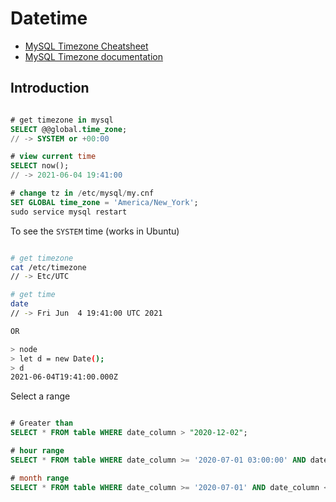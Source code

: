 
# Datetime

- [MySQL Timezone Cheatsheet](https://gist.github.com/suvozit/bf0200bf7b5029ebe5f4)
- [MySQL Timezone documentation](https://dev.mysql.com/doc/refman/8.0/en/time-zone-support.html)



## Introduction

```sql

# get timezone in mysql
SELECT @@global.time_zone;
// -> SYSTEM or +00:00

# view current time 
SELECT now();
// -> 2021-06-04 19:41:00

# change tz in /etc/mysql/my.cnf
SET GLOBAL time_zone = 'America/New_York';
sudo service mysql restart

```

To see the `SYSTEM` time (works in Ubuntu)

```bash

# get timezone
cat /etc/timezone
// -> Etc/UTC

# get time 
date
// -> Fri Jun  4 19:41:00 UTC 2021

OR 

> node
> let d = new Date();
> d
2021-06-04T19:41:00.000Z

```





Select a range

```sql

# Greater than
SELECT * FROM table WHERE date_column > "2020-12-02";

# hour range
SELECT * FROM table WHERE date_column >= '2020-07-01 03:00:00' AND date_column <= '2020-07-01 04:00:00';

# month range
SELECT * FROM table WHERE date_column >= '2020-07-01' AND date_column <= '2020-07-31';

```
